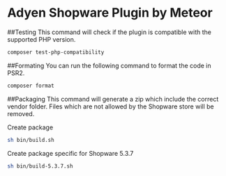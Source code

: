 # Adyen Shopware Plugin by Meteor

##Testing
This command will check if the plugin is compatible with the supported PHP version.
``` bash
composer test-php-compatibility
```

##Formating
You can run the following command to format the code in PSR2.
``` bash
composer format
```

##Packaging
This command will generate a zip which include the correct vendor folder. Files which are not allowed by the Shopware store will be removed.

Create package
``` bash
sh bin/build.sh
```

Create package specific for Shopware 5.3.7
``` bash
sh bin/build-5.3.7.sh
```